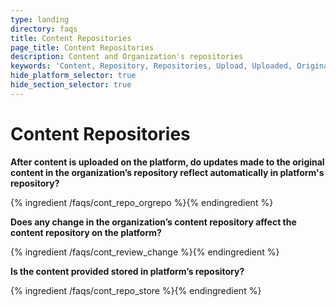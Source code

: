 ```yaml
---
type: landing
directory: faqs
title: Content Repositories
page_title: Content Repositories
description: Content and Organization's repositories
keywords: 'Content, Repository, Repositories, Upload, Uploaded, Original, Organization, Platform, Stored '
hide_platform_selector: true
hide_section_selector: true
---
```


# Content Repositories

**After content is uploaded on the platform, do updates made to the original content in the organization’s repository reflect automatically in platform's repository?**

{% ingredient /faqs/cont_repo_orgrepo %}{% endingredient %}

**Does any change in the organization’s content repository affect the content repository on the platform?**

{% ingredient /faqs/cont_review_change %}{% endingredient %}

**Is the content provided stored in platform’s repository?**

{% ingredient /faqs/cont_repo_store %}{% endingredient %}
